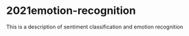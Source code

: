 # 2021emotion-recognition
This is a description of sentiment  classification and emotion recognition
